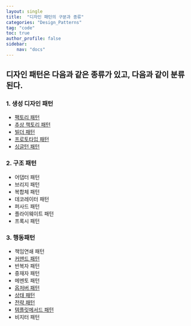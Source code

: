 ```yaml
---
layout: single
title:  "디자인 패턴의 구분과 종류"
categories: "Design_Patterns"
tag: "code"
toc: true
author_profile: false
sidebar:
    nav: "docs"
---
```


## 디자인 패턴은 다음과 같은 종류가 있고, 다음과 같이 분류된다.  


### 1. 생성 디자인 패턴  
- [팩토리 패턴](https://gihak111.github.io/design/patterns/2024/10/15/Design_Patterns_2_upload.html)    
- [추상 책토리 패턴](https://gihak111.github.io/design/patterns/2024/10/18/Design_Patterns_3_upload.html)  
- [빌더 패턴](https://gihak111.github.io/design/patterns/2024/10/19/Design_Patterns_4_upload.html)  
- [프로토타입 패턴](https://gihak111.github.io/design/patterns/2024/11/06/Design_Patterns_6_upload.html)  
- [싱글턴 패턴](https://gihak111.github.io/design/patterns/2024/10/14/Design_Patterns_1_upload.html)    

### 2. 구조 패턴  
- 어댑터 패턴  
- 브리지 패턴  
- 복합체 패턴  
- 데코레이터 패턴  
- 퍼사드 패턴  
- 플라이웨이트 패턴  
- 프록시 패턴  

### 3. 행동패턴  
- 책임연쇄 패턴  
- [커맨드 패턴](https://gihak111.github.io/design/patterns/2024/11/19/Design_Patterns_10_upload.html)  
- 반복자 패턴  
- 중재자 패턴  
- 메멘토 패턴  
- [옵저버 패턴](https://gihak111.github.io/design/patterns/2024/11/16/Design_Patterns_7_upload.html)  
- [상태 패턴](https://gihak111.github.io/design/patterns/2024/11/17/Design_Patterns_8_upload.html)  
- [전략 패턴](https://gihak111.github.io/design/patterns/2024/11/03/Design_Patterns_5_upload.html)   
- [템플릿메서드 패턴](https://gihak111.github.io/design/patterns/2024/11/18/Design_Patterns_9_upload.html)  
- 비지터 패턴  